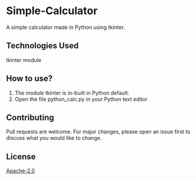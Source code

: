 # Simple-Calculator
A simple calculator made in Python using tkinter.

## Technologies Used 
tkinter module

## How to use?
1. The module tkinter is in-built in Python default.
2. Open the file python_calc.py in your Python text editor

## Contributing
Pull requests are welcome. For major changes, please open an issue first to discuss what you would like to change.

## License
[Apache-2.0](https://choosealicense.com/licenses/apache-2.0/)
